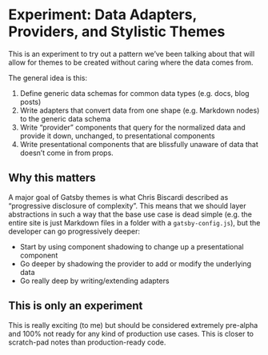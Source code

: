 # Experiment: Data Adapters, Providers, and Stylistic Themes

This is an experiment to try out a pattern we’ve been talking about that will allow for themes to be created without caring where the data comes from.

The general idea is this:

1. Define generic data schemas for common data types (e.g. docs, blog posts)
2. Write adapters that convert data from one shape (e.g. Markdown nodes) to the generic data schema
3. Write “provider” components that query for the normalized data and provide it down, unchanged, to presentational components
4. Write presentational components that are blissfully unaware of data that doesn’t come in from props.

## Why this matters

A major goal of Gatsby themes is what Chris Biscardi described as “progressive disclosure of complexity”. This means that we should layer abstractions in such a way that the base use case is dead simple (e.g. the entire site is just Markdown files in a folder with a `gatsby-config.js`), but the developer can go progressively deeper:

- Start by using component shadowing to change up a presentational component
- Go deeper by shadowing the provider to add or modify the underlying data
- Go really deep by writing/extending adapters

## This is only an experiment

This is really exciting (to me) but should be considered extremely pre-alpha and 100% not ready for any kind of production use cases. This is closer to scratch-pad notes than production-ready code.
